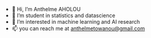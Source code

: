- 👋 Hi, I’m Anthelme AHOLOU
- 👀 I’m student in statistics and datascience
- 🌱 I’m interested in machine learning and AI research
- 📫 you can reach me at anthelmetowanou@gmail.com

<!---
meth00/meth00 is a ✨ special ✨ repository because its `README.md` (this file) appears on your GitHub profile.
You can click the Preview link to take a look at your changes.
--->
